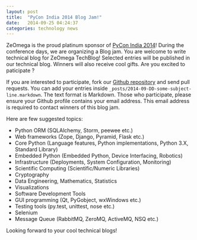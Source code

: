 ```yaml
---
layout: post
title:  "PyCon India 2014 Blog Jam!"
date:   2014-09-25 04:24:37
categories: technology news
---
```


ZeOmega is the proud platinum sponsor of [PyCon India
2014][pycon-india-2014]!  During the conference days, we are
organizing a Blog jam.  You are welcome to write technical blog for
ZeOmega TechBlog!  Selected entries will be published in our technical
blog.  Winners will also receive cool gifts.  Are you excited to
paticipate ?

If you are interested to participate, fork our [Github
repository][github-repo] and send pull requests.  You can add your
entries inside `_posts/2014-09-DD-some-subject-line.markdown`.  The
text format is Markdown.  Those who participate, please ensure your
Github profile contains your email address.  This email address is
required to contact winners of this blog jam.

Here are few suggested topics:

- Python ORM (SQLAlchemy, Storm, peewee etc.)
- Web frameworks (Zope, Django, Pyramid, Flask etc.)
- Core Python (Language features, Python implementations, Python 3.X,
Standard Library)
- Embedded Python (Embedded Python, Device Interfacing, Robotics)
- Infrastructure (Deployments, System Configuration, Monitoring)
- Scientific Computing (Scientific/Numeric Libraries)
- Cryptography
- Data Engineering, Mathematics, Statistics
- Visualizations
- Software Development Tools
- GUI programming (Qt, PyGobject, wxWindows etc.)
- Testing tools (py.test, unittest, nose etc.)
- Selenium
- Message Queue (RabbitMQ, ZeroMQ, ActiveMQ, NSQ etc.)

Looking forward to your cool technical blogs!

[pycon-india-2014]: http://in.pycon.org/2014/
[github-repo]: https://github.com/zeomega/zeomega.github.io
